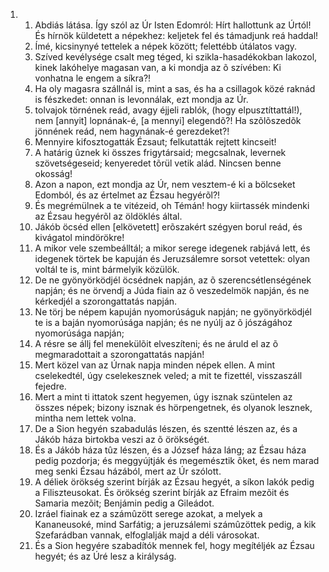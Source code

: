 <ol>
  <li>
    <ol>
      <li>Abdiás látása. Így szól az Úr Isten Edomról:  Hírt hallottunk az Úrtól! És hírnök küldetett a népekhez: keljetek fel és támadjunk reá haddal!</li>
      <li>Ímé, kicsinynyé tettelek a népek között; felettébb útálatos  vagy.</li>
      <li>Szíved kevélysége csalt meg téged, ki szikla-hasadékokban lakozol, kinek lakóhelye magasan van, a ki mondja az õ szívében: Ki vonhatna le engem  a síkra?!</li>
      <li>Ha oly magasra szállnál is,  mint a sas, és ha a csillagok közé raknád is fészkedet: onnan is levonnálak, ezt mondja az Úr.</li>
      <li>tolvajok  törnének reád, avagy éjjeli rablók, (hogy elpusztíttattál!), nem [annyit] lopnának-é, [a mennyi] elegendõ?! Ha szõlõszedõk jönnének reád, nem hagynának-é gerezdeket?!</li>
      <li>Mennyire kifosztogatták  Ézsaut; felkutatták rejtett kincseit!</li>
      <li>A határig ûznek ki összes frigytársaid; megcsalnak, levernek szövetségeseid; kenyeredet tõrül vetik alád. Nincsen benne okosság!</li>
      <li>Azon a napon, ezt mondja az Úr, nem vesztem-é ki a bölcseket  Edomból, és az értelmet az Ézsau hegyérõl?!</li>
      <li>És megrémülnek a te vitézeid, oh Témán! hogy kiirtassék mindenki az Ézsau hegyérõl az öldöklés  által.</li>
      <li>Jákób öcséd ellen [elkövetett] erõszakért  szégyen borul reád, és kivágatol mindörökre!</li>
      <li>A mikor vele szembeálltál; a mikor serege idegenek rabjává lett, és idegenek törtek be kapuján és Jeruzsálemre sorsot vetettek: olyan voltál te is, mint bármelyik közülök.</li>
      <li>De ne gyönyörködjél  öcsédnek napján, az õ szerencsétlenségének napján; és ne örvendj a Júda fiain az õ veszedelmök napján, és ne kérkedjél a szorongattatás napján.</li>
      <li>Ne törj be népem kapuján nyomorúságuk napján; ne gyönyörködjél te is a baján nyomorúsága napján; és ne nyúlj az õ jószágához nyomorúsága napján;</li>
      <li>A résre se állj fel menekülõit elveszíteni; és ne áruld el az õ megmaradottait a szorongattatás napján!</li>
      <li>Mert közel van az Úrnak napja minden népek ellen. A mint cselekedtél,  úgy cselekesznek veled; a mit te fizettél, visszaszáll fejedre.</li>
      <li>Mert a mint ti ittatok szent hegyemen, úgy isznak szüntelen  az összes népek; bizony isznak és hörpengetnek, és olyanok lesznek, mintha nem lettek volna.</li>
      <li>De a Sion hegyén szabadulás lészen, és szentté lészen az, és a Jákób háza  birtokba veszi az õ örökségét.</li>
      <li>És a Jákób háza tûz lészen, és a József háza láng; az Ézsau  háza pedig pozdorja; és meggyújtják és megemésztik õket, és nem marad meg senki Ézsau házából, mert az Úr szólott.</li>
      <li>A déliek örökség szerint bírják az Ézsau hegyét, a síkon lakók pedig a Filiszteusokat. És örökség szerint bírják az Efraim mezõit és Samaria mezõit; Benjámin pedig a Gileádot.</li>
      <li>Izráel fiainak ez a számûzött serege azokat, a melyek a Kananeusoké, mind Sarfátig; a jeruzsálemi számûzöttek pedig, a kik Szefarádban vannak, elfoglalják majd a déli városokat.</li>
      <li>És a Sion hegyére szabadítók mennek fel, hogy megítéljék az Ézsau hegyét; és az Úré lesz  a királyság.</li>
    </ol>
  </li>
</ol>